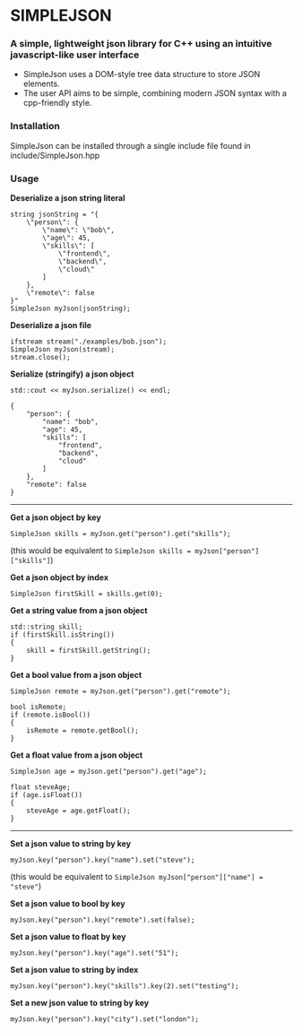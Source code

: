 # SIMPLEJSON
### A simple, lightweight json library for C++ using an intuitive javascript-like user interface
- SimpleJson uses a DOM-style tree data structure to store JSON elements.
- The user API aims to be simple, combining modern JSON syntax with a cpp-friendly style. 
### Installation

SimpleJson can be installed through a single include file found in include/SimpleJson.hpp

### Usage
**Deserialize a json string literal**
```
string jsonString = "{
	\"person\": {
		\"name\": \"bob\",
		\"age\": 45,
		\"skills\": [
			\"frontend\",
			\"backend\",
			\"cloud\"
		]
	},
	\"remote\": false
}"
SimpleJson myJson(jsonString);
```
**Deserialize a json file**
```
ifstream stream("./examples/bob.json");
SimpleJson myJson(stream);
stream.close();
```

**Serialize (stringify) a json object**
```
std::cout << myJson.serialize() << endl;

{
	"person": {
		"name": "bob",
		"age": 45,
		"skills": [
			"frontend",
			"backend",
			"cloud"
		]
	},
	"remote": false
}
```
---

**Get a json object by key**
```
SimpleJson skills = myJson.get("person").get("skills");
```
(this would be equivalent to `SimpleJson skills = myJson["person"]["skills"]`)

**Get a json object by index**
```
SimpleJson firstSkill = skills.get(0);
```

**Get a string value from a json object**
```
std::string skill;
if (firstSkill.isString())
{
	skill = firstSkill.getString();
} 
```

**Get a bool value from a json object**
```
SimpleJson remote = myJson.get("person").get("remote");

bool isRemote;
if (remote.isBool())
{
	isRemote = remote.getBool();
} 
```

**Get a float value from a json object**
```
SimpleJson age = myJson.get("person").get("age");

float steveAge;
if (age.isFloat())
{
	steveAge = age.getFloat();
} 
```
---

**Set a json value to string by key**
```
myJson.key("person").key("name").set("steve");
```
(this would be equivalent to `SimpleJson myJson["person"]["name"] = "steve"`)

**Set a json value to bool by key**
```
myJson.key("person").key("remote").set(false);
```
**Set a json value to float by key**
```
myJson.key("person").key("age").set("51");
```
**Set a json value to string by index**
```
myJson.key("person").key("skills").key(2).set("testing");
```
**Set a new json value to string by key**
```
myJson.key("person").key("city").set("london");
```

